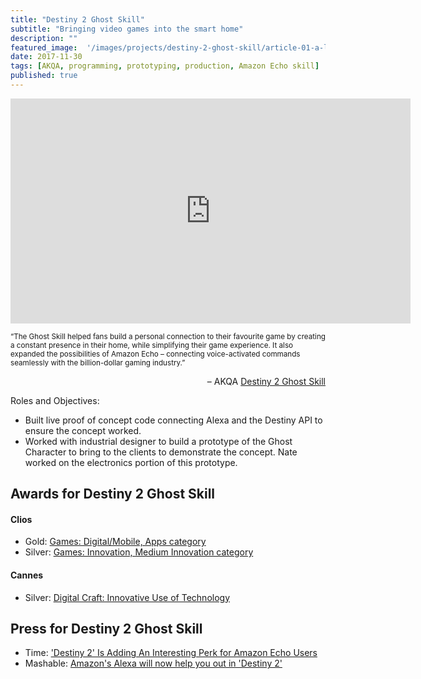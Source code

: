 ```yaml
---
title: "Destiny 2 Ghost Skill"
subtitle: "Bringing video games into the smart home"
description: ""
featured_image:  '/images/projects/destiny-2-ghost-skill/article-01-a-large-2.jpg'
date: 2017-11-30
tags: [AKQA, programming, prototyping, production, Amazon Echo skill]
published: true
---
```


<p><iframe src="https://player.vimeo.com/video/843752134" width="640" height="360" frameborder="0" allow="autoplay; fullscreen" allowfullscreen></iframe></p> 

<small>“The Ghost Skill helped fans build a personal connection to their favourite game by creating a constant presence in their home, while simplifying their game experience. It also expanded the possibilities of Amazon Echo – connecting voice-activated commands seamlessly with the billion-dollar gaming industry.”</small>

<p align="right">– AKQA <a href="https://www.akqa.com/work/activision/destiny-2-ghost-skill/">Destiny 2 Ghost Skill</a></p>

Roles and Objectives:

* Built live proof of concept code connecting Alexa and the Destiny API to ensure the concept worked.
* Worked with industrial designer to build a prototype of the Ghost Character to bring to the clients to demonstrate the concept. Nate worked on the electronics portion of this prototype.

## Awards for Destiny 2 Ghost Skill

#### Clios
* Gold: [Games: Digital/Mobile, Apps category](https://clios.com/entertainment/winner/42726) 
* Silver: [Games:  Innovation, Medium Innovation category]()

#### Cannes
* Silver: [Digital Craft:  Innovative Use of Technology]()

## Press for Destiny 2 Ghost Skill

* Time: ['Destiny 2' Is Adding An Interesting Perk for Amazon Echo Users](https://time.com/5041901/destiny-2-ghost-alexa-skill/)
* Mashable: [Amazon's Alexa will now help you out in 'Destiny 2'](https://mashable.com/2017/11/30/alexa-ghost-destiny-2/?europe=true)

